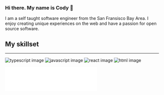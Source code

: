 ### Hi there. My name is Cody 👋

I am a self taught software engineer from the San Fransisco Bay Area. I enjoy creating unique experiences on the web and have a passion for open source software.

## My skillset

---

![typescript image](https://github.com/abranhe/programming-languages-logos/blob/master/src/typescript/typescript_64x64.png) ![javascript image](https://github.com/abranhe/programming-languages-logos/blob/master/src/javascript/javascript_64x64.png) ![react image](https://github.com/abranhe/programming-languages-logos/blob/master/src/css/css_64x64.png) ![html image](https://github.com/abranhe/programming-languages-logos/blob/master/src/html/html_64x64.png)

<img align="center" src="/metrics.plugin.languages.details.svg" alt="Metrics" width="60%">
<!--
**codyconway77/codyconway77** is a ✨ _special_ ✨ repository because its `README.md` (this file) appears on your GitHub profile.

Here are some ideas to get you started:

- 🔭 I’m currently working on ...
- 🌱 I’m currently learning ...
- 👯 I’m looking to collaborate on ...
- 🤔 I’m looking for help with ...
- 💬 Ask me about ...
- 📫 How to reach me: ...
- 😄 Pronouns: ...
- ⚡ Fun fact: ...
-->
